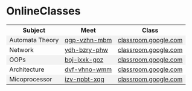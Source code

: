 # OnlineClasses

<!DOCTYPE html>
<html>
<head>
<title>
Link
</title>
<style>
tr:nth-child(even) {
  background-color: #f2f2f2;
}
.center {
  margin-left: auto;
  margin-right: auto;
}
</style>
</head>
<body>
<table class="center">
  <tr>
    <th>Subject</th>
    <th>Meet</th>
    <th>Class</th>
  </tr>
  <tr>
    <td>Automata Theory</td>
    <td><a href = "https://meet.google.com/qgp-vzhn-mbm">qgp-vzhn-mbm</a></td>
    <td><a href = "https://classroom.google.com/c/MTIyNDYxNTk2Njcy">classroom.google.com</a></td>
  </tr>
  <tr>
    <td>Network</td>
    <td><a href = "https://meet.google.com/ydh-bzry-phw">ydh-bzry-phw</a></td>
    <td><a href = "https://classroom.google.com/c/MTM4MjY3NDUzMTQ4">classroom.google.com</a></td>
  </tr>
  <tr>
    <td>OOPs</td>
    <td><a href = "https://meet.google.com/boj-jxxk-goz">boj-jxxk-goz</a></td>
    <td><a href = "https://classroom.google.com/c/MTUxNjYwMTQ1ODY1">classroom.google.com</a></td>
  </tr>
  <tr>
    <td>Architecture</td>
    <td><a href = "https://meet.google.com/dvf-vhno-wmm">dvf-vhno-wmm</a></td>
    <td><a href = "https://classroom.google.com/c/MTIyNDAwNDAxMTcz">classroom.google.com</a></td>
  </tr>
  <tr>
    <td>Micoprocessor</td>
    <td><a href = "https://meet.google.com/izv-npbt-xqq">izv-npbt-xqq</a></td>
    <td><a href = "https://classroom.google.com/c/MTIyMDQxMjk1MjI0">classroom.google.com</a></td>
  </tr>
</table>
</body>
</html>
